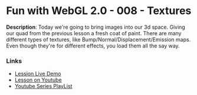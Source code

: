 # Fun with WebGL 2.0 - 008 - Textures

**Description**:
Today we're going to bring images into our 3d space. Giving our quad from the previous lesson a fresh coat of paint. There are many different types of textures, like Bump/Normal/Displacement/Emission maps. Even though they're for different effects, you load them all the say way.

### Links
* [Lession Live Demo](http://rawgit.com/sketchpunk/FunWithWebGL2/master/lesson_008/demo.html)
* [Lesson on Youtube](https://youtu.be/a_jFAvgY8EU)
* [Youtube Series PlayList](https://www.youtube.com/playlist?list=PLMinhigDWz6emRKVkVIEAaePW7vtIkaIF)